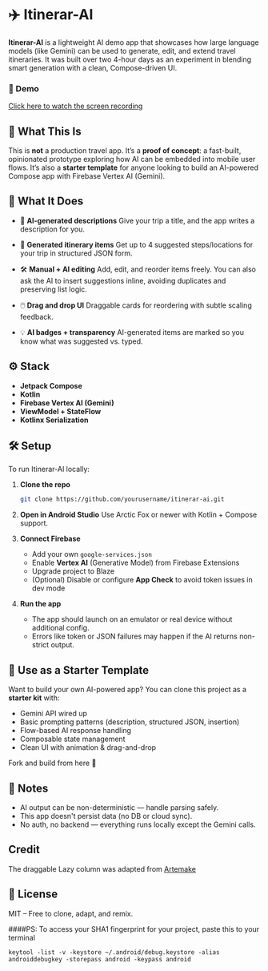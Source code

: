 # ✈️ Itinerar-AI

**Itinerar-AI** is a lightweight AI demo app that showcases how large language models (like Gemini) can be used to generate, edit, and extend travel itineraries.
It was built over two 4-hour days as an experiment in blending smart generation with a clean, Compose-driven UI.

### 🎥 Demo

[Click here to watch the screen recording](https://github.com/donald-okara/Itinerar-AI/Screen_recording_20250715_154208.mp4)

## 🎯 What This Is

This is **not** a production travel app.
It’s a **proof of concept**: a fast-built, opinionated prototype exploring how AI can be embedded into mobile user flows.
It’s also a **starter template** for anyone looking to build an AI-powered Compose app with Firebase Vertex AI (Gemini).




## 🚀 What It Does

* 🧠 **AI-generated descriptions**
  Give your trip a title, and the app writes a description for you.

* 📍 **Generated itinerary items**
  Get up to 4 suggested steps/locations for your trip in structured JSON form.

* 🛠️ **Manual + AI editing**
  Add, edit, and reorder items freely. You can also ask the AI to insert suggestions inline, avoiding duplicates and preserving list logic.

* 🖱️ **Drag and drop UI**
  Draggable cards for reordering with subtle scaling feedback.

* 💡 **AI badges + transparency**
  AI-generated items are marked so you know what was suggested vs. typed.


## ⚙️ Stack

* **Jetpack Compose**
* **Kotlin**
* **Firebase Vertex AI (Gemini)**
* **ViewModel + StateFlow**
* **Kotlinx Serialization**


## 🛠️ Setup

To run Itinerar-AI locally:

1. **Clone the repo**

   ```bash
   git clone https://github.com/yourusername/itinerar-ai.git
   ```

2. **Open in Android Studio**
   Use Arctic Fox or newer with Kotlin + Compose support.

3. **Connect Firebase**

   * Add your own `google-services.json`
   * Enable **Vertex AI** (Generative Model) from Firebase Extensions
   * Upgrade project to Blaze
   * (Optional) Disable or configure **App Check** to avoid token issues in dev mode

4. **Run the app**

   * The app should launch on an emulator or real device without additional config.
   * Errors like token or JSON failures may happen if the AI returns non-strict output.


## 🧪 Use as a Starter Template

Want to build your own AI-powered app?
You can clone this project as a **starter kit** with:

* Gemini API wired up
* Basic prompting patterns (description, structured JSON, insertion)
* Flow-based AI response handling
* Composable state management
* Clean UI with animation & drag-and-drop

Fork and build from here 🚀


## 📌 Notes

* AI output can be non-deterministic — handle parsing safely.
* This app doesn't persist data (no DB or cloud sync).
* No auth, no backend — everything runs locally except the Gemini calls.

## Credit
The draggable Lazy column was adapted from [Artemake](https://github.com/Artemake/Reordering-LazyColumn)

## 📄 License

MIT – Free to clone, adapt, and remix.

####PS: 
To access your SHA1 fingerprint for your project, paste this to your terminal

`keytool -list -v -keystore ~/.android/debug.keystore -alias androiddebugkey -storepass android -keypass android`

